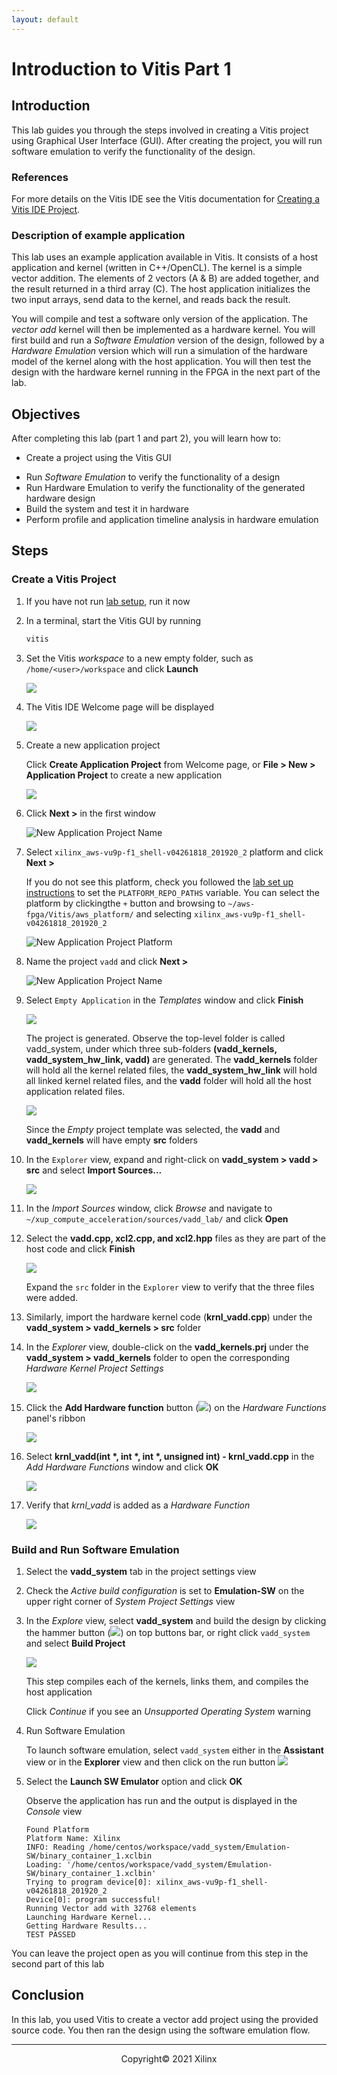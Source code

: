 ```yaml
---
layout: default
---
```


# Introduction to Vitis Part 1

## Introduction

This lab guides you through the steps involved in creating a Vitis project using Graphical User Interface (GUI). After creating the project, you will run software emulation to verify the functionality of the design.

### References

For more details on the Vitis IDE see the Vitis documentation for [Creating a Vitis IDE Project](https://www.xilinx.com/html_docs/xilinx2021_1/vitis_doc/creatingvitisideproject.html#cpe1508968036414).


### Description of example application

This lab uses an example application available in Vitis. It consists of a host application and kernel (written in C++/OpenCL). The kernel is a simple vector addition. The elements of 2 vectors (A & B) are added together, and the result returned in a third array (C). The host application initializes the two input arrays, send data to the kernel, and reads back the result.

You will compile and test a software only version of the application. The *vector add* kernel will then be implemented as a hardware kernel. You will first build and run a *Software Emulation* version of the design, followed by a *Hardware Emulation* version which will run a simulation of the hardware model of the kernel along with the host application. You will then test the design with the hardware kernel running in the FPGA in the next part of the lab.

## Objectives

After completing this lab (part 1 and part 2), you will learn how to:

* Create a project using the Vitis GUI
- Run *Software Emulation* to verify the functionality of a design
- Run Hardware Emulation to verify the functionality of the generated hardware design
- Build the system and test it in hardware
- Perform profile and application timeline analysis in hardware emulation

## Steps

### Create a Vitis Project

1. If you have not run [lab setup](setup_xup_aws_workshop.md#lab-setup), run it now

1. In a terminal, start the Vitis GUI by running

   ```sh
   vitis
   ```
1. Set the Vitis *workspace* to a new empty folder, such as `/home/<user>/workspace` and click **Launch**
   
   ![](./images/Vitis_intro/workspace.png)

1. The Vitis IDE Welcome page will be displayed

   ![](./images/Vitis_IDE.png)

1. Create a new application project

   Click **Create Application Project** from Welcome page, or **File > New > Application Project** to create a new application

   ![](./images/Vitis_intro/new_application.png)

1. Click **Next >** in the first window

   ![New Application Project Name](./images/Vitis_intro/project_wizard.png)

1. Select `xilinx_aws-vu9p-f1_shell-v04261818_201920_2` platform and click **Next >**

   If you do not see this platform, check you followed the [lab set up instructions](setup_xup_aws_workshop.md#lab-setup) to set the `PLATFORM_REPO_PATHS` variable. You can select the platform by clickingthe  `+` button and browsing to `~/aws-fpga/Vitis/aws_platform/` and selecting `xilinx_aws-vu9p-f1_shell-v04261818_201920_2`

   ![New Application Project Platform](./images/Vitis_intro/select_platform.png)

1. Name the project `vadd` and click **Next >**

   ![New Application Project Name](./images/Vitis_intro/project_name.png)

1. Select `Empty Application` in the *Templates* window and click **Finish**

   ![](./images/Vitis_intro/template.png)

   The project is generated. Observe the top-level folder is called vadd\_system, under which three sub-folders **(vadd\_kernels, vadd\_system\_hw\_link, vadd)** are generated. The **vadd\_kernels** folder will hold all the kernel related files, the **vadd\_system\_hw\_link** will hold all linked kernel related files, and the **vadd** folder will hold all the host application related files.

   ![](./images/Vitis_intro/initial_project.png)

   Since the _Empty_ project template was selected, the **vadd** and **vadd_kernels** will have empty **src** folders

1. In the `Explorer` view, expand and right-click on **vadd\_system > vadd > src** and select **Import Sources...**

   ![](./images/Vitis_intro/add_host_sources.png)

1. In the *Import Sources* window, click *Browse* and navigate to `~/xup_compute_acceleration/sources/vadd_lab/` and click **Open**

1. Select the **vadd.cpp, xcl2.cpp, and xcl2.hpp** files as they are part of the host code and click **Finish**

   ![](./images/Vitis_intro/import_sources.png)

   Expand the `src` folder in the `Explorer` view to verify that the three files were added.

1. Similarly, import the hardware kernel code (**krnl\_vadd.cpp**) under the **vadd\_system > vadd\_kernels > src** folder

1. In the *Explorer* view, double-click on the **vadd\_kernels.prj** under the **vadd\_system > vadd\_kernels** folder to open the corresponding *Hardware Kernel Project Settings* 

   ![](./images/Vitis_intro/open_kernel_settings.png)

1. Click the **Add Hardware function** button (![](./images/Fig-hw_button.png)) on the *Hardware Functions* panel's ribbon

   ![](./images/Vitis_intro/add_hw_function.png)

1. Select **krnl_vadd(int \*, int \*, int \*, unsigned int) - krnl_vadd.cpp**  in the *Add Hardware Functions* window and click **OK**

   ![](./images/Vitis_intro/select_hw_function.png)

1. Verify that *krnl_vadd* is added as a *Hardware Function*

   ![](./images/Vitis_intro/project_dashboard.png)

### Build and Run Software Emulation

1. Select the  **vadd_system** tab in the project settings view

1. Check the *Active build configuration* is set to **Emulation-SW** on the upper right corner of *System Project Settings* view

1. In the *Explore* view, select **vadd_system** and build the design by clicking the hammer button (![](./images/Fig-build.png)) on top buttons bar, or right click `vadd_system` and select **Build Project**

   ![](./images/Vitis_intro/sw_emu_build.png)

   This step compiles each of the kernels, links them, and compiles the host application

   Click *Continue* if you see an *Unsupported Operating System* warning

1. Run Software Emulation

   To launch software emulation, select `vadd_system` either in the **Assistant** view or in the **Explorer** view and then click on the run button ![](./images/Fig-run.png)

1. Select the **Launch SW Emulator** option and click **OK**

   Observe the application has run and the output is displayed in the *Console* view

   ```console
   Found Platform
   Platform Name: Xilinx
   INFO: Reading /home/centos/workspace/vadd_system/Emulation-SW/binary_container_1.xclbin
   Loading: '/home/centos/workspace/vadd_system/Emulation-SW/binary_container_1.xclbin'
   Trying to program device[0]: xilinx_aws-vu9p-f1_shell-v04261818_201920_2
   Device[0]: program successful!
   Running Vector add with 32768 elements
   Launching Hardware Kernel...
   Getting Hardware Results...
   TEST PASSED
   ```

You can leave the project open as you will continue from this step in the second part of this lab

## Conclusion

In this lab, you used Vitis to create a vector add project using the provided source code. You then ran the design using the software emulation flow.

---------------------------------------
<p align="center">Copyright&copy; 2021 Xilinx</p>

